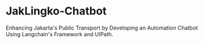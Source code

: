 # JakLingko-Chatbot
Enhancing Jakarta's Public Transport by Developing an Automation Chatbot Using Langchain's Framework and UIPath.

<a target="_blank" href="https://medium.com/@rhamdansyahrulm/enhancing-jakartas-public-transport-by-developing-an-automation-chatbot-using-langchain-s-c86435297c26"> 
